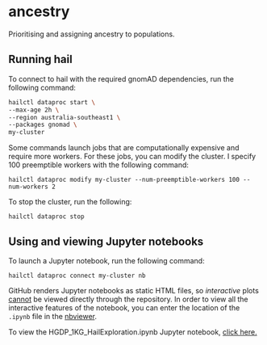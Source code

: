 # ancestry

Prioritising and assigning ancestry to populations.

## Running hail

To connect to hail with the required gnomAD dependencies, run the following command:

```sh
hailctl dataproc start \
--max-age 2h \
--region australia-southeast1 \
--packages gnomad \
my-cluster
```

Some commands launch jobs that are computationally expensive and require more workers. For these jobs, you can modify the cluster. I specify 100 preemptible workers with the following command:

`hailctl dataproc modify my-cluster --num-preemptible-workers 100 --num-workers 2`

To stop the cluster, run the following:

```hailctl dataproc stop```

## Using and viewing Jupyter notebooks

To launch a Jupyter notebook, run the following command:

```hailctl dataproc connect my-cluster nb```

GitHub renders Jupyter notebooks as static HTML files, so _interactive_ plots [cannot](https://docs.github.com/en/github/managing-files-in-a-repository/working-with-jupyter-notebook-files-on-github) be viewed directly through the repository. In order to view all the interactive features of the notebook, you can enter the location of the `.ipynb` file in the [nbviewer](https://nbviewer.jupyter.org/).

To view the HGDP_1KG_HailExploration.ipynb Jupyter notebook, [click here.](https://nbviewer.jupyter.org/github/populationgenomics/ancestry/blob/main/scripts/HGDP_1KG_HailExploration.ipynb)
